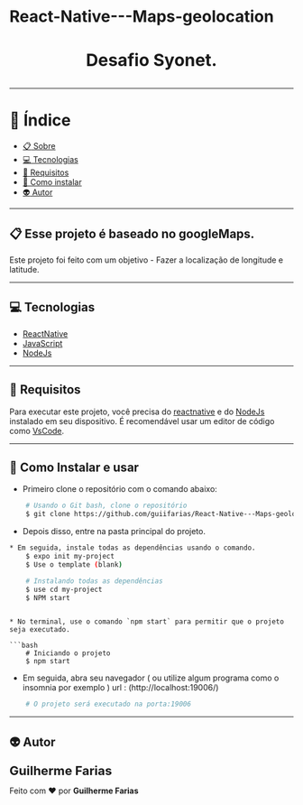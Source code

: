 # React-Native---Maps-geolocation
<h3 align="center" style="font-size: 30px; font-weight: bold; margin-bottom: 32px">
  Desafio Syonet.
</h3>


---

# :bookmark_tabs: Índice

  - [:clipboard: Sobre](#clipboard-Sobre)
  - [:computer: Tecnologias](#computer-Tecnologias)
  - [:bookmark_tabs: Requisitos](#bookmark_tabs-Requisitos)
  - [:file_folder: Como instalar](#file_folder-Como-instalar-e-usar)
  - [:alien: Autor](#alien-Autor)


---

## :clipboard: Esse projeto é baseado no googleMaps.

Este projeto foi feito com um objetivo - Fazer a localização de longitude e latitude.

---
## :computer: Tecnologias
* [ReactNative](https://reactnative.dev/)
* [JavaScript](https://www.javascript.com/)
* [NodeJs](https://www.nodejs.org/)

---

## :bookmark_tabs: Requisitos
Para executar este projeto, você precisa do [reactnative](https://reactnative.dev/) e do [NodeJs](https://nodejs.org/en/) instalado em seu dispositivo.
É recomendável usar um editor de código como [VsCode](https://code.visualstudio.com/).

---

## :file_folder: Como Instalar e usar
* Primeiro clone o repositório com o comando abaixo:
```bash
    # Usando o Git bash, clone o repositório
    $ git clone https://github.com/guiifarias/React-Native---Maps-geolocation
```

* Depois disso, entre na pasta principal do projeto.

```bash
* Em seguida, instale todas as dependências usando o comando.
    $ expo init my-project
    $ Use o template (blank)

```

```bash
    # Instalando todas as dependências
    $ use cd my-project
    $ NPM start
```

```

* No terminal, use o comando `npm start` para permitir que o projeto seja executado.

```bash
    # Iniciando o projeto
    $ npm start
```

* Em seguida, abra seu navegador ( ou utilize algum programa como o insomnia por exemplo ) url : (http://localhost:19006/)

```bash
    # O projeto será executado na porta:19006

```
---

## :alien: Autor

 <sub><b style="font-size: 22px">Guilherme Farias</b></sub>

Feito com ❤️ por **Guilherme Farias**

